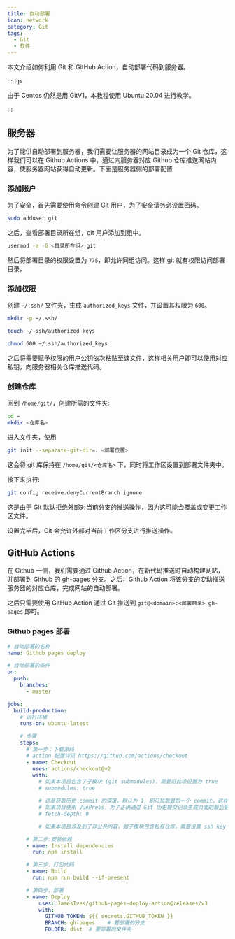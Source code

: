 ```yaml
---
title: 自动部署
icon: network
category: Git
tags:
  - Git
  - 软件
---
```


本文介绍如何利用 Git 和 GitHub Action，自动部署代码到服务器。

<!-- more -->

::: tip

由于 Centos 仍然是用 GitV1，本教程使用 Ubuntu 20.04 进行教学。

:::

## 服务器

为了能供自动部署到服务器，我们需要让服务器的网站目录成为一个 Git 仓库，这样我们可以在 Github Actions 中，通过向服务器对应 Github 仓库推送网站内容，使服务器网站获得自动更新。下面是服务器侧的部署配置

### 添加账户

为了安全，首先需要使用命令创建 Git 用户，为了安全请务必设置密码。

```sh
sudo adduser git
```

之后，查看部署目录所在组，git 用户添加到组中。

```sh
usermod -a -G <目录所在组> git
```

然后将部署目录的权限设置为 `775`，即允许同组访问。这样 git 就有权限访问部署目录。

### 添加权限

创建 `~/.ssh/` 文件夹，生成 `authorized_keys` 文件，并设置其权限为 `600`。

```sh
mkdir -p ~/.ssh/

touch ~/.ssh/authorized_keys

chmod 600 ~/.ssh/authorized_keys
```

之后将需要赋予权限的用户公钥依次粘贴至该文件，这样相关用户即可以使用对应私钥，向服务器相关仓库推送代码。

### 创建仓库

回到 `/home/git/`，创建所需的文件夹:

```sh
cd ~
mkdir <仓库名>
```

进入文件夹，使用

```sh
git init --separate-git-dir=. <部署位置>
```

这会将 git 库保持在 `/home/git/<仓库名>` 下，同时将工作区设置到部署文件夹中。

接下来执行:

```sh
git config receive.denyCurrentBranch ignore
```

这是由于 Git 默认拒绝外部对当前分支的推送操作，因为这可能会覆盖或变更工作区文件。

设置完毕后，Git 会允许外部对当前工作区分支进行推送操作。

## GitHub Actions

在 Github 一侧，我们需要通过 Github Action，在新代码推送时自动构建网站，并部署到 Github 的 gh-pages 分支。之后，Github Action 将该分支的变动推送服务器的对应仓库，完成网站的自动部署。

之后只需要使用 GitHub Action 通过 Git 推送到 `git@<domain>:<部署目录> gh-pages` 即可。

### Github pages 部署

```yml
# 自动部署的名称
name: Github pages deploy

# 自动部署的条件
on:
  push:
    branches:
      - master

jobs:
  build-production:
    # 运行环境
    runs-on: ubuntu-latest

    # 步骤
    steps:
      # 第一步：下载源码
      # action 配置详见 https://github.com/actions/checkout
      - name: Checkout
        uses: actions/checkout@v2
        with:
          # 如果本项目包含了子模块 (git submodules)，需要将此项设置为 true
          # submodules: true

          # 这是获取历史 commit 的深度，默认为 1，即只拉取最后一个 commit，这样可以加快拉取速度
          # 如果项目使用 VuePress，为了正确通过 Git 历史提交记录生成页面的最后更新时间，需要设置为 0 以拉取完整的 git 历史提交
          # fetch-depth: 0

          # 如果本项目涉及到了非公共内容，如子模块包含私有仓库，需要设置 ssh key 或 token 以保证拥有拉取相应仓库的权限。你可以将 ssh-key 设置为 github 绑定公钥对应的私钥，可以新建一个具有相关仓库访问权限的 github token

      # 第二步:安装依赖
      - name: Install dependencies
        run: npm install

      # 第三步，打包代码
      - name: Build
        run: npm run build --if-present

      # 第四步，部署
      - name: Deploy
          uses: JamesIves/github-pages-deploy-action@releases/v3
          with:
            GITHUB_TOKEN: ${{ secrets.GITHUB_TOKEN }}
            BRANCH: gh-pages    # 要部署的分支
            FOLDER: dist  # 要部署的文件夹
```
